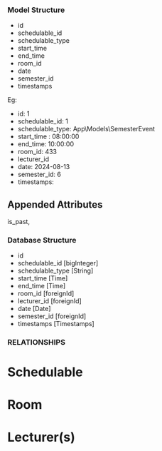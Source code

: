### Model Structure

- id
- schedulable_id
- schedulable_type
- start_time
- end_time
- room_id
- date
- semester_id
- timestamps


Eg:
- id: 1
- schedulable_id: 1
- schedulable_type: App\Models\SemesterEvent
- start_time : 08:00:00
- end_time: 10:00:00
- room_id: 433
- lecturer_id
- date: 2024-08-13
- semester_id: 6
- timestamps: 


## Appended Attributes
is_past,    

### Database Structure
- id
- schedulable_id [bigInteger]
- schedulable_type [String]
- start_time [Time]
- end_time [Time]
- room_id [foreignId]
- lecturer_id [foreignId]
- date [Date]
- semester_id [foreignId]
- timestamps [Timestamps]


### RELATIONSHIPS
# Schedulable

# Room

# Lecturer(s)


<!-- 
This model would be used to handle the timetable

This model is the cyclic schedule for all lectures
 -->








